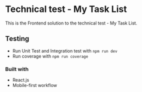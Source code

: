 # Technical test - My Task List

This is the Frontend solution to the technical test - My Task List. 

## Testing
- Run Unit Test and Integration test with `npm run dev`
- Run coverage with `npm run coverage`

### Built with

- React.js
- Mobile-first workflow
